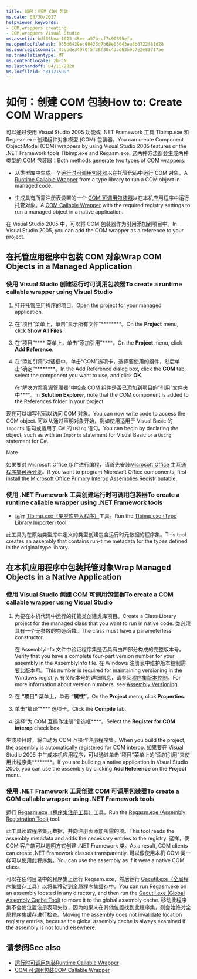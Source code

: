 ```yaml
---
title: 如何：创建 COM 包装
ms.date: 03/30/2017
helpviewer_keywords:
- COM,wrappers creating
- COM,wrappers Visual Studio
ms.assetid: bdf89bea-1623-45ee-a57b-cf7c90395efa
ms.openlocfilehash: 035d6439ec90426d7b68e05043ea8b6722f81d28
ms.sourcegitcommit: 43cbde34970f5f38f30c43cd63b9c7e2e83717ae
ms.translationtype: MT
ms.contentlocale: zh-CN
ms.lasthandoff: 04/11/2020
ms.locfileid: "81121599"
---
```

# <a name="how-to-create-com-wrappers"></a><span data-ttu-id="e2325-102">如何：创建 COM 包装</span><span class="sxs-lookup"><span data-stu-id="e2325-102">How to: Create COM Wrappers</span></span>

<span data-ttu-id="e2325-103">可以通过使用 Visual Studio 2005 功能或 .NET Framework 工具 Tlbimp.exe 和 Regasm.exe 创建组件对象模型 (COM) 包装器。</span><span class="sxs-lookup"><span data-stu-id="e2325-103">You can create Component Object Model (COM) wrappers by using Visual Studio 2005 features or the .NET Framework tools Tlbimp.exe and Regasm.exe.</span></span> <span data-ttu-id="e2325-104">这两种方法都会生成两种类型的 COM 包装器：</span><span class="sxs-lookup"><span data-stu-id="e2325-104">Both methods generate two types of COM wrappers:</span></span>

- <span data-ttu-id="e2325-105">从类型库中生成一个[运行时可调用包装器](../../standard/native-interop/runtime-callable-wrapper.md)以在托管代码中运行 COM 对象。</span><span class="sxs-lookup"><span data-stu-id="e2325-105">A [Runtime Callable Wrapper](../../standard/native-interop/runtime-callable-wrapper.md) from a type library to run a COM object in managed code.</span></span>

- <span data-ttu-id="e2325-106">生成具有所需注册表设置的一个 [COM 可调用包装器](../../standard/native-interop/com-callable-wrapper.md)以在本机应用程序中运行托管对象。</span><span class="sxs-lookup"><span data-stu-id="e2325-106">A [COM Callable Wrapper](../../standard/native-interop/com-callable-wrapper.md) with the required registry settings to run a managed object in a native application.</span></span>

<span data-ttu-id="e2325-107">在 Visual Studio 2005 中，可以将 COM 包装器作为引用添加到项目中。</span><span class="sxs-lookup"><span data-stu-id="e2325-107">In Visual Studio 2005, you can add the COM wrapper as a reference to your project.</span></span>

## <a name="wrap-com-objects-in-a-managed-application"></a><span data-ttu-id="e2325-108">在托管应用程序中包装 COM 对象</span><span class="sxs-lookup"><span data-stu-id="e2325-108">Wrap COM Objects in a Managed Application</span></span>

### <a name="to-create-a-runtime-callable-wrapper-using-visual-studio"></a><span data-ttu-id="e2325-109">使用 Visual Studio 创建运行时可调用包装器</span><span class="sxs-lookup"><span data-stu-id="e2325-109">To create a runtime callable wrapper using Visual Studio</span></span>

1. <span data-ttu-id="e2325-110">打开托管应用程序的项目。</span><span class="sxs-lookup"><span data-stu-id="e2325-110">Open the project for your managed application.</span></span>

2. <span data-ttu-id="e2325-111">在“项目”菜单上，单击“显示所有文件”\*\*\*\*\*\*\*\*。</span><span class="sxs-lookup"><span data-stu-id="e2325-111">On the **Project** menu, click **Show All Files**.</span></span>

3. <span data-ttu-id="e2325-112">在“项目”\*\*\*\* 菜单上，单击“添加引用”\*\*\*\*。</span><span class="sxs-lookup"><span data-stu-id="e2325-112">On the **Project** menu, click **Add Reference**.</span></span>

4. <span data-ttu-id="e2325-113">在“添加引用”对话框中，单击“COM”选项卡，选择要使用的组件，然后单击“确定”\*\*\*\*\*\*\*\*。</span><span class="sxs-lookup"><span data-stu-id="e2325-113">In the Add Reference dialog box, click the **COM** tab, select the component you want to use, and click **OK**.</span></span>

     <span data-ttu-id="e2325-114">在“解决方案资源管理器”中检查 COM 组件是否已添加到项目的“引用”文件夹中\*\*\*\*。</span><span class="sxs-lookup"><span data-stu-id="e2325-114">In **Solution Explorer**, note that the COM component is added to the References folder in your project.</span></span>

<span data-ttu-id="e2325-115">现在可以编写代码以访问 COM 对象。</span><span class="sxs-lookup"><span data-stu-id="e2325-115">You can now write code to access the COM object.</span></span> <span data-ttu-id="e2325-116">可以从通过声明对象开始，例如使用适用于 Visual Basic 的 `Imports` 语句或适用于 C# 的 `Using` 语句。</span><span class="sxs-lookup"><span data-stu-id="e2325-116">You can begin by declaring the object, such as with an `Imports` statement for Visual Basic or a `Using` statement for C#.</span></span>

> [!NOTE]
> <span data-ttu-id="e2325-117">如果要对 Microsoft Office 组件进行编程，请首先安装[Microsoft Office 主互通程序集可再分发](https://www.microsoft.com/Download/details.aspx?id=3508)。</span><span class="sxs-lookup"><span data-stu-id="e2325-117">If you want to program Microsoft Office components, first install the [Microsoft Office Primary Interop Assemblies Redistributable](https://www.microsoft.com/Download/details.aspx?id=3508).</span></span>
  
### <a name="to-create-a-runtime-callable-wrapper-using-net-framework-tools"></a><span data-ttu-id="e2325-118">使用 .NET Framework 工具创建运行时可调用包装器</span><span class="sxs-lookup"><span data-stu-id="e2325-118">To create a runtime callable wrapper using .NET Framework tools</span></span>  
  
- <span data-ttu-id="e2325-119">运行 [Tlbimp.exe（类型库导入程序）](../tools/tlbimp-exe-type-library-importer.md)工具。</span><span class="sxs-lookup"><span data-stu-id="e2325-119">Run the [Tlbimp.exe (Type Library Importer)](../tools/tlbimp-exe-type-library-importer.md) tool.</span></span>  
  
 <span data-ttu-id="e2325-120">此工具为在原始类型库中定义的类型创建包含运行时元数据的程序集。</span><span class="sxs-lookup"><span data-stu-id="e2325-120">This tool creates an assembly that contains run-time metadata for the types defined in the original type library.</span></span>  
  
## <a name="wrap-managed-objects-in-a-native-application"></a><span data-ttu-id="e2325-121">在本机应用程序中包装托管对象</span><span class="sxs-lookup"><span data-stu-id="e2325-121">Wrap Managed Objects in a Native Application</span></span>  
  
### <a name="to-create-a-com-callable-wrapper-using-visual-studio"></a><span data-ttu-id="e2325-122">使用 Visual Studio 创建 COM 可调用包装器</span><span class="sxs-lookup"><span data-stu-id="e2325-122">To create a COM callable wrapper using Visual Studio</span></span>  
  
1. <span data-ttu-id="e2325-123">为要在本机代码中运行的托管类创建类库项目。</span><span class="sxs-lookup"><span data-stu-id="e2325-123">Create a Class Library project for the managed class that you want to run in native code.</span></span> <span data-ttu-id="e2325-124">类必须具有一个无参数的构造函数。</span><span class="sxs-lookup"><span data-stu-id="e2325-124">The class must have a parameterless constructor.</span></span>  
  
     <span data-ttu-id="e2325-125">在 AssemblyInfo 文件中验证程序集是否具有由四部分构成的完整版本号。</span><span class="sxs-lookup"><span data-stu-id="e2325-125">Verify that you have a complete four-part version number for your assembly in the AssemblyInfo file.</span></span> <span data-ttu-id="e2325-126">在 Windows 注册表中维护版本控制需要此版本号。</span><span class="sxs-lookup"><span data-stu-id="e2325-126">This number is required for maintaining versioning in the Windows registry.</span></span> <span data-ttu-id="e2325-127">有关版本号的详细信息，请参阅[程序集版本控制](../../standard/assembly/versioning.md)。</span><span class="sxs-lookup"><span data-stu-id="e2325-127">For more information about version numbers, see [Assembly Versioning](../../standard/assembly/versioning.md).</span></span>  
  
2. <span data-ttu-id="e2325-128">在 **“项目”** 菜单上，单击 **“属性”**。</span><span class="sxs-lookup"><span data-stu-id="e2325-128">On the **Project** menu, click **Properties**.</span></span>  
  
3. <span data-ttu-id="e2325-129">单击“编译”\*\*\*\* 选项卡。</span><span class="sxs-lookup"><span data-stu-id="e2325-129">Click the **Compile** tab.</span></span>  
  
4. <span data-ttu-id="e2325-130">选择“为 COM 互操作注册”复选框\*\*\*\*。</span><span class="sxs-lookup"><span data-stu-id="e2325-130">Select the **Register for COM interop** check box.</span></span>  
  
 <span data-ttu-id="e2325-131">生成项目时，将自动为 COM 互操作注册程序集。</span><span class="sxs-lookup"><span data-stu-id="e2325-131">When you build the project, the assembly is automatically registered for COM interop.</span></span> <span data-ttu-id="e2325-132">如果要在 Visual Studio 2005 中生成本机应用程序，可以通过单击“项目”菜单上的“添加引用”来使用此程序集\*\*\*\*\*\*\*\*。</span><span class="sxs-lookup"><span data-stu-id="e2325-132">If you are building a native application in Visual Studio 2005, you can use the assembly by clicking **Add Reference** on the **Project** menu.</span></span>  
  
### <a name="to-create-a-com-callable-wrapper-using-net-framework-tools"></a><span data-ttu-id="e2325-133">使用 .NET Framework 工具创建 COM 可调用包装器</span><span class="sxs-lookup"><span data-stu-id="e2325-133">To create a COM callable wrapper using .NET Framework tools</span></span>  
  
<span data-ttu-id="e2325-134">运行 [Regasm.exe（程序集注册工具）](../tools/regasm-exe-assembly-registration-tool.md)工具。</span><span class="sxs-lookup"><span data-stu-id="e2325-134">Run the [Regasm.exe (Assembly Registration Tool)](../tools/regasm-exe-assembly-registration-tool.md) tool.</span></span>  
  
<span data-ttu-id="e2325-135">此工具读取程序集元数据，并向注册表添加所需的项。</span><span class="sxs-lookup"><span data-stu-id="e2325-135">This tool reads the assembly metadata and adds the necessary entries to the registry.</span></span> <span data-ttu-id="e2325-136">这样，使 COM 客户端可以透明方式创建 .NET Framework 类。</span><span class="sxs-lookup"><span data-stu-id="e2325-136">As a result, COM clients can create .NET Framework classes transparently.</span></span> <span data-ttu-id="e2325-137">可以像使用本机 COM 类一样可以使用此程序集。</span><span class="sxs-lookup"><span data-stu-id="e2325-137">You can use the assembly as if it were a native COM class.</span></span>  
  
<span data-ttu-id="e2325-138">可以在任何目录中的程序集上运行 Regasm.exe，然后运行 [Gacutil.exe（全局程序集缓存工具）](../tools/gacutil-exe-gac-tool.md)以将其移动到全局程序集缓存中。</span><span class="sxs-lookup"><span data-stu-id="e2325-138">You can run Regasm.exe on an assembly located in any directory, and then run the [Gacutil.exe (Global Assembly Cache Tool)](../tools/gacutil-exe-gac-tool.md) to move it to the global assembly cache.</span></span> <span data-ttu-id="e2325-139">移动此程序集不会使位置注册表项失效，因为如果未在其他位置找到此程序集，则会始终对全局程序集缓存进行检查。</span><span class="sxs-lookup"><span data-stu-id="e2325-139">Moving the assembly does not invalidate location registry entries, because the global assembly cache is always examined if the assembly is not found elsewhere.</span></span>  
  
## <a name="see-also"></a><span data-ttu-id="e2325-140">请参阅</span><span class="sxs-lookup"><span data-stu-id="e2325-140">See also</span></span>

- [<span data-ttu-id="e2325-141">运行时可调用包装</span><span class="sxs-lookup"><span data-stu-id="e2325-141">Runtime Callable Wrapper</span></span>](../../standard/native-interop/runtime-callable-wrapper.md)
- [<span data-ttu-id="e2325-142">COM 可调用包装</span><span class="sxs-lookup"><span data-stu-id="e2325-142">COM Callable Wrapper</span></span>](../../standard/native-interop/com-callable-wrapper.md)
